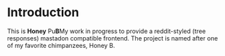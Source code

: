 # Introduction
This is **Honey** Pu**B**My work in progress to provide a reddit-styled (tree responses) mastadon compatible frontend. The project is named after one of my favorite chimpanzees, Honey B.
